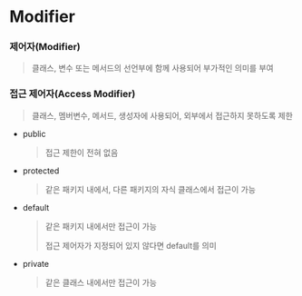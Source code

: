 # Modifier



### 제어자(Modifier)

> 클래스, 변수 또는 메서드의 선언부에 함께 사용되어 부가적인 의미를 부여



### 접근 제어자(Access Modifier)

> 클래스, 멤버변수, 메서드, 생성자에 사용되어,  외부에서 접근하지 못하도록 제한

* public

  > 접근 제한이 전혀 없음

* protected

  > 같은 패키지 내에서,  다른 패키지의 자식 클래스에서 접근이 가능

* default

  > 같은 패키지 내에서만 접근이 가능
  >
  > 접근 제어자가 지정되어 있지 않다면 default를 의미

* private

  > 같은 클래스 내에서만 접근이 가능

